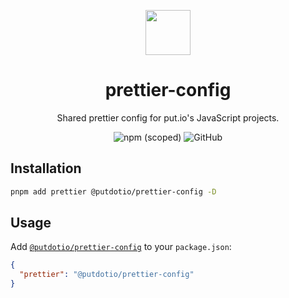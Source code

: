 <div align="center">
  <p>
    <img src="https://static.put.io/images/putio-boncuk.png" width="72">
  </p>

  <h1>prettier-config</h1>

  <p>Shared prettier config for put.io's JavaScript projects.</p>

  <p>
    <img src="https://img.shields.io/npm/v/@putdotio/prettier-config" alt="npm (scoped)">
    <img src="https://img.shields.io/github/license/putdotio/prettier-config" alt="GitHub">
  </p>
</div>

## Installation

```bash
pnpm add prettier @putdotio/prettier-config -D
```

## Usage

Add [`@putdotio/prettier-config`](https://github.com/putdotio/prettier-config) to your `package.json`:

```json
{
  "prettier": "@putdotio/prettier-config"
}
```
